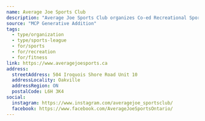 ```yaml
---
name: Average Joe Sports Club
description: "Average Joe Sports Club organizes Co-ed Recreational Sports Leagues and Corporate Events for the Burlington, Oakville, Missisauga and Hamilton Ontario regions. Great opportunities for everyday adults to stay active, spend time with friends, meet new people, and have a lot of fun! Team or Individual Registrations."
source: "MCP Generative Addition"
tags:
  - type/organization
  - type/sports-league
  - for/sports
  - for/recreation
  - for/fitness
link: https://www.averagejoesports.ca
address:
  streetAddress: 504 Iroquois Shore Road Unit 10
  addressLocality: Oakville
  addressRegion: ON
  postalCode: L6H 3K4
social:
  instagram: https://www.instagram.com/averagejoe_sportsclub/
  facebook: https://www.facebook.com/AverageJoeSportsOntario/
---
```

